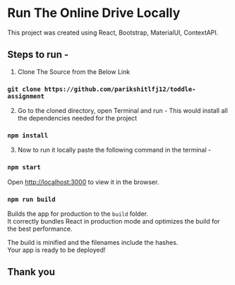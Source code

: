 # Run The Online Drive Locally

This project was created using React, Bootstrap, MaterialUI, ContextAPI.

## Steps to run -
1. Clone The Source from the Below Link
### `git clone https://github.com/parikshitlfj12/toddle-assignment`

2. Go to the cloned directory, open Terminal and run -
This would install all the dependencies needed for the project 
### `npm install`
  

3. Now to run it locally paste the following command in the terminal - 
### `npm start`

Open [http://localhost:3000](http://localhost:3000) to view it in the browser.



### `npm run build`

Builds the app for production to the `build` folder.\
It correctly bundles React in production mode and optimizes the build for the best performance.

The build is minified and the filenames include the hashes.\
Your app is ready to be deployed!


## Thank you